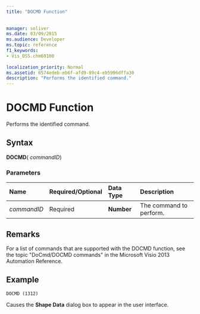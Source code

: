```yaml
---
title: "DOCMD Function"
 
 
manager: soliver
ms.date: 03/09/2015
ms.audience: Developer
ms.topic: reference
f1_keywords:
- Vis_DSS.chm60100
 
localization_priority: Normal
ms.assetid: 6574edeb-eb6f-afd9-89c4-eb5996dffa30
description: "Performs the identified command."
---
```


# DOCMD Function

Performs the identified command.
  
## Syntax

 **DOCMD**( _commandID_)
  
### Parameters

|**Name**|**Required/Optional**|**Data Type**|**Description**|
|:-----|:-----|:-----|:-----|
| _commandID_ <br/> |Required  <br/> |**Number** <br/> | The command to perform.  <br/> |
   
## Remarks

For a list of commands that are supported with the DOCMD function, see the topic "DoCmd/DOCMD commands" in the Microsoft Visio 2013 Automation Reference. 
  
## Example

 `DOCMD (1312)`
  
Causes the **Shape Data** dialog box to appear in the user interface. 
  


